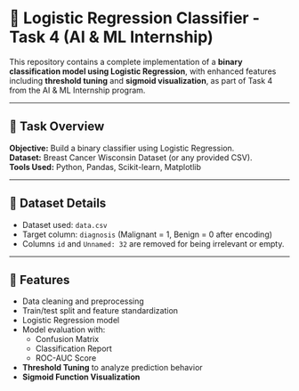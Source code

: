 # 🧠 Logistic Regression Classifier - Task 4 (AI & ML Internship)

This repository contains a complete implementation of a **binary classification model using Logistic Regression**, with enhanced features including **threshold tuning** and **sigmoid visualization**, as part of Task 4 from the AI & ML Internship program.

---

## 📌 Task Overview

**Objective:** Build a binary classifier using Logistic Regression.  
**Dataset:** Breast Cancer Wisconsin Dataset (or any provided CSV).  
**Tools Used:** Python, Pandas, Scikit-learn, Matplotlib

---

## 📁 Dataset Details

- Dataset used: `data.csv`  
- Target column: `diagnosis` (Malignant = 1, Benign = 0 after encoding)
- Columns `id` and `Unnamed: 32` are removed for being irrelevant or empty.

---

## 🚀 Features

- Data cleaning and preprocessing
- Train/test split and feature standardization
- Logistic Regression model
- Model evaluation with:
  - Confusion Matrix
  - Classification Report
  - ROC-AUC Score
- **Threshold Tuning** to analyze prediction behavior
- **Sigmoid Function Visualization**

